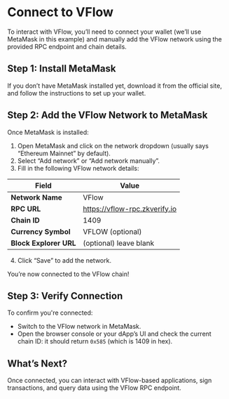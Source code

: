 # Connect to VFlow

To interact with VFlow, you’ll need to connect your wallet (we’ll use MetaMask in this example) and manually add the VFlow network using the provided RPC endpoint and chain details.

## Step 1: Install MetaMask

If you don’t have MetaMask installed yet, download it from the official site, and follow the instructions to set up your wallet.

## Step 2: Add the VFlow Network to MetaMask

Once MetaMask is installed:

1. Open MetaMask and click on the network dropdown (usually says “Ethereum Mainnet” by default).
2. Select “Add network” or “Add network manually”.
3. Fill in the following VFlow network details:

| Field                | Value                           |
|----------------------|---------------------------------|
| **Network Name**     | VFlow                           |
| **RPC URL**          | https://vflow-rpc.zkverify.io   |
| **Chain ID**         | 1409                            |
| **Currency Symbol**  | VFLOW (optional)                |
| **Block Explorer URL** | (optional) leave blank         |

4. Click “Save” to add the network.

You’re now connected to the VFlow chain!

## Step 3: Verify Connection

To confirm you're connected:

- Switch to the VFlow network in MetaMask.
- Open the browser console or your dApp’s UI and check the current chain ID: it should return `0x585` (which is 1409 in hex).

## What’s Next?

Once connected, you can interact with VFlow-based applications, sign transactions, and query data using the VFlow RPC endpoint.